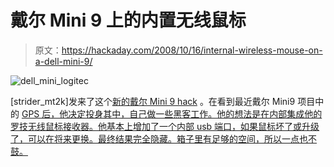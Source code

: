 # 戴尔 Mini 9 上的内置无线鼠标

> 原文：<https://hackaday.com/2008/10/16/internal-wireless-mouse-on-a-dell-mini-9/>

![](img/7fa59fe4ce379473dcfb04d1d97c9d1a.png "dell_mini_logitec")

[strider_mt2k]发来了这个[新的戴尔 Mini 9 hack](http://www.mydellmini.com/forum/internal-logitech-nano-receiver-modification-t312.html) 。在看到最近戴尔 Mini9 项目中的 [GPS 后，他决定投身其中，自己做一些黑客工作。他的想法是在内部集成他的罗技无线鼠标接收器。他基本上增加了一个内部 usb 端口，如果鼠标坏了或升级了，可以在将来更换。最终结果完全隐藏。箱子里有足够的空间，所以一点也不鼓。](http://hackaday.com/2008/10/07/install-gps-in-your-dell-mini-9/)